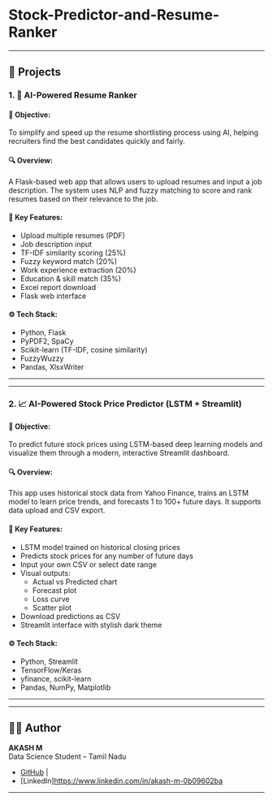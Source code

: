 # Stock-Predictor-and-Resume-Ranker

---

## 📌 Projects

### 1. 📝 AI-Powered Resume Ranker

#### 🚀 Objective:
To simplify and speed up the resume shortlisting process using AI, helping recruiters find the best candidates quickly and fairly.

#### 🔍 Overview:
A Flask-based web app that allows users to upload resumes and input a job description. The system uses NLP and fuzzy matching to score and rank resumes based on their relevance to the job.

#### 🎯 Key Features:
- Upload multiple resumes (PDF)
- Job description input
- TF-IDF similarity scoring (25%)
- Fuzzy keyword match (20%)
- Work experience extraction (20%)
- Education & skill match (35%)
- Excel report download
- Flask web interface

#### ⚙️ Tech Stack:
- Python, Flask
- PyPDF2, SpaCy
- Scikit-learn (TF-IDF, cosine similarity)
- FuzzyWuzzy
- Pandas, XlsxWriter

---

---

### 2. 📈 AI-Powered Stock Price Predictor (LSTM + Streamlit)

#### 🚀 Objective:
To predict future stock prices using LSTM-based deep learning models and visualize them through a modern, interactive Streamlit dashboard.

#### 🔍 Overview:
This app uses historical stock data from Yahoo Finance, trains an LSTM model to learn price trends, and forecasts 1 to 100+ future days. It supports data upload and CSV export.

#### 🎯 Key Features:
- LSTM model trained on historical closing prices
- Predicts stock prices for any number of future days
- Input your own CSV or select date range
- Visual outputs:
  - Actual vs Predicted chart
  - Forecast plot
  - Loss curve
  - Scatter plot
- Download predictions as CSV
- Streamlit interface with stylish dark theme

#### ⚙️ Tech Stack:
- Python, Streamlit
- TensorFlow/Keras
- yfinance, scikit-learn
- Pandas, NumPy, Matplotlib
___

---


## 👨‍💻 Author

**AKASH M**  
Data Science Student – Tamil Nadu  
- [GitHub](https://github.com/Akashsuga) |
- [LinkedIn]https://www.linkedin.com/in/akash-m-0b09602ba

---
